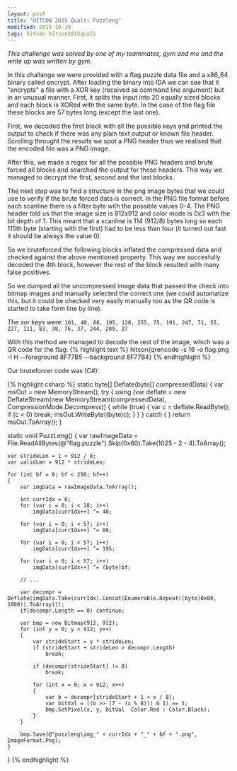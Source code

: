```yaml
---
layout: post
title: "HITCON 2015 Quals: Fuzzleng"
modified: 2015-10-19
tags: hitcon hitcon2015quals
---
```

*This challenge was solved by one of my teammates, gym and me and the write up was written by gym.*

In this challange we were provided with a flag.puzzle data file and a x86_64 binary called encrypt. After loading the binary into IDA we can see that it "encrypts" a file with a XOR key (received as command line argument) but in an unusual manner. First, it splits the input into 20 equally sized blocks and each block is XORed with the same byte. In the case of the flag file these blocks are 57 bytes long (except the last one).
 
First, we decoded the first block with all the possible keys and printed the output to check if there was any plain text output or known file header. Scrolling throught the results we spot a PNG header thus we realised that the encoded file was a PNG image.
 
After this, we made a regex for all the possible PNG headers and brute forced all blocks and searched the output for these headers. This way we managed to decrypt the first, second and the last blocks.
 
The next step was to find a structure in the png image bytes that we could use to verify if the brute forced data is correct. In the PNG file format before each scanline there is a filter byte with the possible values 0-4. The PNG header told us that the image size is 912x912 and color mode is 0x3 with the bit depth of 1. This meant that a scanline is 114 (912/8) bytes long so each 115th byte (starting with the first) had to be less than four (it turned out fast it should be always the value 0).
 
So we bruteforced the following blocks inflated the compressed data and checked against the above mentioned property. This way we succesfully decoded the 4th block, however the rest of the block resulted with many false positives.
 
So we dumped all the uncompressed image data that passed the check into bitmap images and manually selected the correct one (we could automatize this, but it could be checked very easily manually too as the QR code is started to take form line by line).

The xor keys were: `101, 48, 86, 195, 120, 255, 75, 191, 247, 71, 55, 227, 111, 83, 38, 76, 37, 244, 209, 27`

With this method we managed to decode the rest of the image, which was a QR code for the flag:
{% highlight text %}
hitcon{qrencode -s 16 -o flag.png -I H --foreground 8F77B5 --background 8F77B4}
{% endhighlight %}

Our bruteforcer code was (C#):

{% highlight csharp %}
static byte[] Deflate(byte[] compressedData)
{
    var msOut = new MemoryStream();
    try
    {
        using (var deflate = new DeflateStream(new MemoryStream(compressedData), CompressionMode.Decompress))
        {
            while (true)
            {
                var c = deflate.ReadByte();
                if (c < 0)
                    break;
                msOut.WriteByte((byte)c);
            }
        }
    }
    catch { }
    return msOut.ToArray();
}
 
static void PuzzLeng()
{
    var rawImageData = File.ReadAllBytes(@"flag.puzzle").Skip(0x60).Take(1025 - 2 - 4).ToArray();

    var strideLen = 1 + 912 / 8;
    var validLen = 912 * strideLen;

    for (int bf = 0; bf < 256; bf++)
    {
        var imgData = rawImageData.ToArray();

        int currIdx = 0;
        for (var i = 0; i < 18; i++)
            imgData[currIdx++] ^= 48;

        for (var i = 0; i < 57; i++)
            imgData[currIdx++] ^= 86;

        for (var i = 0; i < 57; i++)
            imgData[currIdx++] ^= 195;

        for (var i = 0; i < 57; i++)
            imgData[currIdx++] ^= (byte)bf;
            
        // ...

        var decompr = Deflate(imgData.Take(currIdx).Concat(Enumerable.Repeat((byte)0x00, 1000)).ToArray());
        if(decompr.Length == 0) continue;

        var bmp = new Bitmap(912, 912);
        for (int y = 0; y < 912; y++)
        {
            var strideStart = y * strideLen;
            if (strideStart + strideLen > decompr.Length)
                break;

            if (decompr[strideStart] != 0)
                break;

            for (int x = 0; x < 912; x++)
            {
                var b = decompr[strideStart + 1 + x / 8];
                var bitVal = ((b >> (7 - (x % 8))) & 1) == 1;
                bmp.SetPixel(x, y, bitVal  Color.Red : Color.Black);
            }
        }
       
        bmp.Save(@"puzzleng\img_" + currIdx + "_" + bf + ".png", ImageFormat.Png);
    }
}
{% endhighlight %}